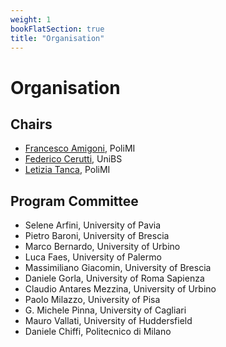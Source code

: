 ```yaml
---
weight: 1
bookFlatSection: true
title: "Organisation"
---
```


# Organisation

## Chairs 
* [Francesco Amigoni](https://amigoni.faculty.polimi.it), PoliMI
* [Federico Cerutti](https://federico-cerutti.unibs.it/), UniBS
* [Letizia Tanca](https://tanca.faculty.polimi.it/), PoliMI

## Program Committee
* Selene Arfini, University of Pavia
* Pietro Baroni, University of Brescia
* Marco Bernardo, University of Urbino
* Luca Faes, University of Palermo
* Massimiliano Giacomin, University of Brescia
* Daniele Gorla, University of Roma Sapienza
* Claudio Antares Mezzina, University of Urbino
* Paolo Milazzo, University of Pisa
* G. Michele Pinna, University of Cagliari
* Mauro Vallati, University of Huddersfield
* Daniele Chiffi, Politecnico di Milano

